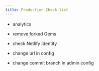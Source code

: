 ```yaml
---
title: Production Check list
---
```



 - analytics
 - remove forked Gems

 - check Netlify Identity

 - change url in config

 - change commit branch in admin config
